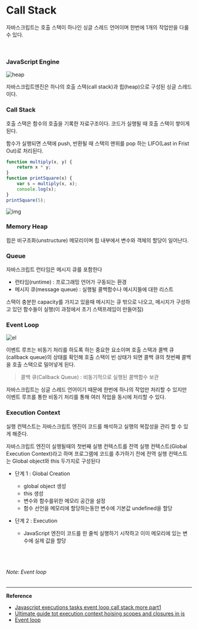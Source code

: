 # Call Stack

자바스크립트는 호출 스택이 하나인 싱글 스레드 언어이며 한번에 1개의 작업만을 다룰 수 있다.

<br>

### JavaScript Engine

![heap](https://t1.daumcdn.net/cfile/tistory/99747F465C3214AF30)

자바스크립트엔진은 하나의 호출 스택(call stack)과 힙(heap)으로 구성된 싱글 스레드이다.



### Call Stack

호출 스택은 함수의 호출을 기록한 자료구조이다. 코드가 실행될 때 호출 스택이 쌓이게 된다.

함수가 실행되면 스택에 push, 반환될 때 스택의 맨위를 pop 하는 LIFO(Last in Frist Out)로 처리된다.

```javascript
function multiply(x, y) {
    return x * y;
}
function printSquare(x) {
    var s = multiply(x, x);
    console.log(s);
}
printSquare(5);
```

![img](https://t1.daumcdn.net/cfile/tistory/9995544C5C32151627)



### Memory Heap

힙은 비구조화(unstructure) 메모리이며 힙 내부에서 변수와 객체의 할당이 일어난다. 



### Queue

자바스크립트 런타임은 메시지 큐를 포함한다

- 런타임(runtime) : 프로그래밍 언어가 구동되는 환경
- 메시지 큐(message queue) : 실행될 콜백함수나 메시지들에 대한 리스트

스택이 충분한 capacity를 가지고 있을때 메시지는 큐 밖으로 나오고, 메시지가 구성하고 있던 함수들이 실행(이 과정에서 초기 스택프레임이 만들어짐)



### Event Loop

![el](https://miro.medium.com/max/1050/1*-MMBHKy_ZxCrouecRqvsBg.png)

이벤트 루프는 비동기 처리를 하도록 하는 중요한 요소이며 호출 스택과 콜백 큐(callback queue)의 상태를 확인해 호출 스택이 빈 상태가 되면 콜백 큐의 첫번째 콜백을 호출 스택으로 밀어넣게 된다.

> 콜백 큐(Callback Queue) : 비동기적으로 실행된 콜백함수 보관

자바스크립트는 싱글 스레드 언어이기 때문에 한번에 하나의 작업만 처리할 수 있지만 이벤트 루프를 통한 비동기 처리를 통해 여러 작업을 동시에 처리할 수 있다.


### Execution Context

실행 컨텍스트는 자바스크립트 엔진이 코드를 해석하고 실행의 복잡성을 관리 할 수 있게 해준다.

자바스크립트 엔진이 실행될때의 첫번째 실행 컨텍스트를 전역 실행 컨텍스트(Global Execution Context)라고 하며 프로그램에 코드를 추가하기 전에 전역 실행 컨텍스트는 Global object와 this 두가지로 구성된다

- 단계 1 : Global Creation

  - global object 생성
  - this 생성 
  - 변수와 함수를위한 메모리 공간을 설정
  - 함수 선언을 메모리에 할당하는동안 변수에 기본값 undefined을 할당

- 단계 2 : Execution

  - JavaScript 엔진이 코드를 한 줄씩 실행하기 시작하고 이미 메모리에 있는 변수에 실제 값을 할당

    <br>
    
    <br>

###### Note: Event loop

------

**Reference**

- [Javascript executions tasks event loop call stack more part1](https://medium.com/@gaurav.pandvia/understanding-javascript-function-executions-tasks-event-loop-call-stack-more-part-1-5683dea1f5ec)
- [Ultimate guide tot execution context hoising scopes and closures in js](https://ui.dev/ultimate-guide-to-execution-contexts-hoisting-scopes-and-closures-in-javascript/)
- [Event loop](https://velog.io/@thms200/Event-Loop-%EC%9D%B4%EB%B2%A4%ED%8A%B8-%EB%A3%A8%ED%94%84)